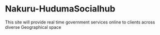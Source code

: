 # Nakuru-HudumaSocialhub
This site will provide real time government services online to clients across diverse Geographical space
